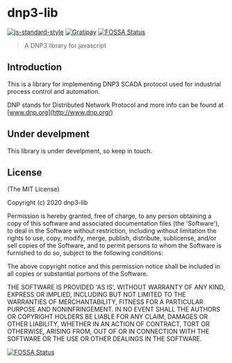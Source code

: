 # dnp3-lib

[![js-standard-style](https://img.shields.io/badge/code%20style-standard-brightgreen.svg?style=flat)](https://github.com/feross/standard)
[![Gratipay](https://img.shields.io/gratipay/IvanGaravito.svg)](https://gratipay.com/IvanGaravito)
[![FOSSA Status](https://app.fossa.com/api/projects/git%2Bgithub.com%2FIvanGaravito%2Fdnp3-lib.svg?type=shield)](https://app.fossa.com/projects/git%2Bgithub.com%2FIvanGaravito%2Fdnp3-lib?ref=badge_shield)

> A DNP3 library for javascript

## Introduction

This is a library for implementing DNP3 SCADA protocol used for industrial process control and automation.

DNP stands for Distributed Network Protocol and more info can be found at [www.dnp.org](http://www.dnp.org/)

## Under develpment

This library is under develpment, so keep in touch.

## License 

(The MIT License)

Copyright (c) 2020 dnp3-lib

Permission is hereby granted, free of charge, to any person obtaining
a copy of this software and associated documentation files (the
'Software'), to deal in the Software without restriction, including
without limitation the rights to use, copy, modify, merge, publish,
distribute, sublicense, and/or sell copies of the Software, and to
permit persons to whom the Software is furnished to do so, subject to
the following conditions:

The above copyright notice and this permission notice shall be
included in all copies or substantial portions of the Software.

THE SOFTWARE IS PROVIDED 'AS IS', WITHOUT WARRANTY OF ANY KIND,
EXPRESS OR IMPLIED, INCLUDING BUT NOT LIMITED TO THE WARRANTIES OF
MERCHANTABILITY, FITNESS FOR A PARTICULAR PURPOSE AND NONINFRINGEMENT.
IN NO EVENT SHALL THE AUTHORS OR COPYRIGHT HOLDERS BE LIABLE FOR ANY
CLAIM, DAMAGES OR OTHER LIABILITY, WHETHER IN AN ACTION OF CONTRACT,
TORT OR OTHERWISE, ARISING FROM, OUT OF OR IN CONNECTION WITH THE
SOFTWARE OR THE USE OR OTHER DEALINGS IN THE SOFTWARE.


[![FOSSA Status](https://app.fossa.com/api/projects/git%2Bgithub.com%2FIvanGaravito%2Fdnp3-lib.svg?type=large)](https://app.fossa.com/projects/git%2Bgithub.com%2FIvanGaravito%2Fdnp3-lib?ref=badge_large)